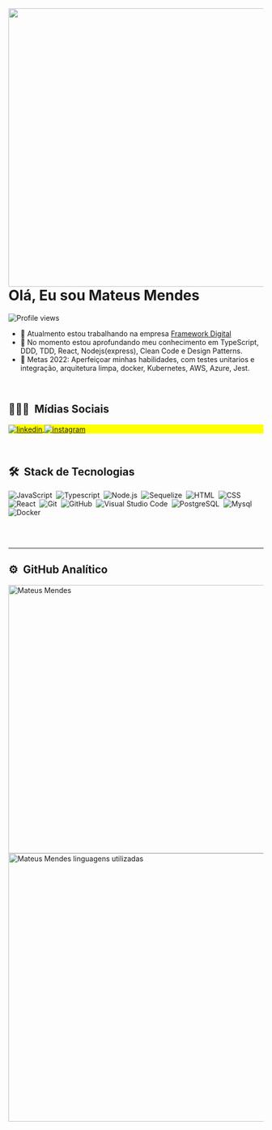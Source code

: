 <img align="right" height="550em" src="https://gist.githubusercontent.com/MidiUP/4cc41d585a5efe2542e1bd41600c3d2b/raw/2621338daa73c00f81ba296e453dbe041a15632b/githubcard2.svg"/>
<h1 align="left">Olá, Eu sou Mateus Mendes</h1>
<p align="left"> <img src="https://komarev.com/ghpvc/?username=mateusmendes&color=yellow" alt="Profile views" /> </p>

- 🔭 Atualmento estou trabalhando na empresa [Framework Digital](https://www.frameworkdigital.com.br/)
- 🌱 No momento estou aprofundando meu conhecimento em TypeScript, DDD, TDD, React, Nodejs(express), Clean Code e Design Patterns.
- 🥅 Metas 2022: Aperfeiçoar minhas habilidades, com testes unitarios e integração, arquitetura limpa, docker, Kubernetes, AWS, Azure, Jest.

<br />

## 👨🏽‍🦲 &nbsp;Mídias Sociais

<p align="left" style="background:yellow">
<a href="https://www.linkedin.com/in/mateus-mendes-23340021b/" target="_blank">
  <img align="center" src="https://img.shields.io/badge/-mateusmendes-05122A?style=flat&logo=linkedin" alt="linkedin"/>
</a>
<a href="https://www.instagram.com/_mateusmendes01/" target="_blank">
 <img align="center" src="https://img.shields.io/badge/-mateusmendes-05122A?style=flat&logo=instagram" alt="instagram"/>
</a>
</p>
<br />

## 🛠 &nbsp;Stack de Tecnologias

![JavaScript](https://img.shields.io/badge/-JavaScript-05122A?style=flat&logo=javascript)&nbsp;
![Typescript](https://img.shields.io/badge/-TypeScript-05122A?style=flat&logo=typescript)&nbsp;
![Node.js](https://img.shields.io/badge/-Node.js-05122A?style=flat&logo=node.js)&nbsp;
![Sequelize](https://img.shields.io/badge/-Sequelize-05122A?style=flat&logo=sequelize)&nbsp;
![HTML](https://img.shields.io/badge/-HTML-05122A?style=flat&logo=HTML5)&nbsp;
![CSS](https://img.shields.io/badge/-CSS-05122A?style=flat&logo=CSS3&logoColor=1572B6)&nbsp;
![React](https://img.shields.io/badge/-React-05122A?style=flat&logo=react)&nbsp;
![Git](https://img.shields.io/badge/-Git-05122A?style=flat&logo=git)&nbsp;
![GitHub](https://img.shields.io/badge/-GitHub-05122A?style=flat&logo=github)&nbsp;
![Visual Studio Code](https://img.shields.io/badge/-Visual%20Studio%20Code-05122A?style=flat&logo=visual-studio-code&logoColor=007ACC)&nbsp;
![PostgreSQL](https://img.shields.io/badge/-PostgreSQL-05122A?style=flat&logo=postgresql)&nbsp;
![Mysql](https://img.shields.io/badge/-MySQL-05122A?style=flat&logo=mysql)&nbsp;
![Docker](https://img.shields.io/badge/-Docker-05122A?style=flat&logo=docker)&nbsp;

<br />
<br />

---

## ⚙️ &nbsp;GitHub Analítico

<p align="left">
<img width="530em" src="https://github-readme-stats.vercel.app/api?username=MidiUP&show_icons=true&theme=tokyonight" alt="Mateus Mendes"/>
<img width="530em" src="https://github-readme-stats.vercel.app/api/top-langs/?username=MidiUP&layout=compact&theme=tokyonight" alt="Mateus Mendes linguagens utilizadas"/>
